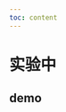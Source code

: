 ```yaml
---
toc: content
---
```


# 实验中

## demo

<code src="./animate/demos/move.tsx" title="动画效果1"></code>
<code src="./suspension/demos/base.tsx" title="悬浮"></code>
<code src="./g6/demos/demo1.tsx" title="官方网格布局Demo"></code>
<code src="./g6/demos/demo2.tsx" title="网格布局"></code>
<code src="./g6/demos/demo3.tsx" title="Dagre流程图"></code>
<code src="./hooks/demos/useState.tsx" title="setState顺序问题测试"></code>
<code src="./form/demos/watch.tsx" title="表单联动"></code>
<code src="./form/demos/fieldsLinked.tsx" title="字段间存在顺序要求" description="a下拉框选中数据后，b下拉框才会有值，以此类推，此demo中，还设置了a下拉框仅部分数据选中后，才会显示b，若选中其他数据，则a与c进行交互"></code>
